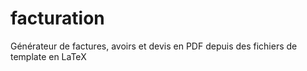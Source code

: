 facturation
===========

Générateur de factures, avoirs et devis en PDF depuis des fichiers de template en LaTeX
